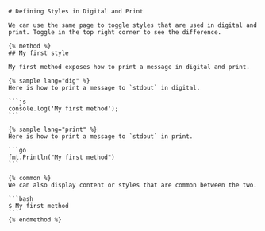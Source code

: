 ```
# Defining Styles in Digital and Print
```


    We can use the same page to toggle styles that are used in digital and print. Toggle in the top right corner to see the difference.

    {% method %}
    ## My first style

    My first method exposes how to print a message in digital and print.

    {% sample lang="dig" %}
    Here is how to print a message to `stdout` in digital.

    ```js
    console.log('My first method');
    ```

    {% sample lang="print" %}
    Here is how to print a message to `stdout` in print.

    ```go
    fmt.Println("My first method")
    ```

    {% common %}
    We can also display content or styles that are common between the two.

    ```bash
    $ My first method
    ```
    {% endmethod %}




